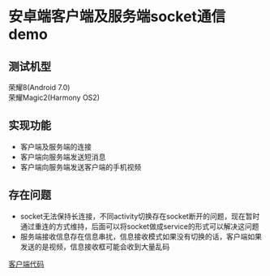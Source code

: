 # 安卓端客户端及服务端socket通信demo
## 测试机型
荣耀8(Android 7.0)  
荣耀Magic2(Harmony OS2)

## 实现功能
* 客户端及服务端的连接
* 客户端向服务端发送短消息
* 客户端向服务端发送客户端的手机视频

## 存在问题
* socket无法保持长连接，不同activity切换存在socket断开的问题，现在暂时通过重连的方式维持，后面可以将socket做成service的形式可以解决这问题
* 服务端接收信息存在信息串扰，信息接收模式如果没有切换的话，客户端如果发送的是视频，信息接收框可能会收到大量乱码

[客户端代码](https://github.com/mei123hao/client.git)
